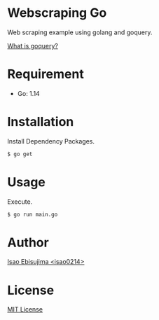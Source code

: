 # Webscraping Go

Web scraping example using golang and goquery.

[What is goquery?](https://godoc.org/github.com/PuerkitoBio/goquery)

# Requirement

- Go: 1.14

# Installation

Install Dependency Packages.

```bash
$ go get
```

# Usage

Execute.

```bash
$ go run main.go
```

# Author

[Isao Ebisujima \<isao0214>](https://github.com/isao0214)

# License

[MIT License](https://en.wikipedia.org/wiki/MIT_License)

